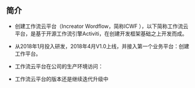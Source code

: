 ## 简介

* 创建工作流云平台（Increator Wordflow，简称ICWF ），以下简称工作流云平台，是基于开源工作流引擎Activiti，在创建开发框架基础之上开发而成。

* 从2018年1月投入研发，2018年4月V1.0上线，并接入第一个业务平台：创建工作平台。

* 工作流云平台在公司的生产环境访问：

* 工作流云平台的版本还是继续迭代升级中



